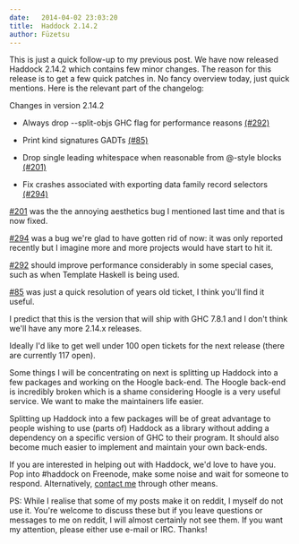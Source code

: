 ```yaml
---
date:   2014-04-02 23:03:20
title:  Haddock 2.14.2
author: Fūzetsu
---
```


This is just a quick follow-up to my previous post. We have now
released Haddock 2.14.2 which contains few minor changes. The reason
for this release is to get a few quick patches in. No fancy overview
today, just quick mentions. Here is the relevant part of the
changelog:

Changes in version 2.14.2

 * Always drop --split-objs GHC flag for performance reasons [(#292)][292]

 * Print kind signatures GADTs [(#85)][85]

 * Drop single leading whitespace when reasonable from @-style blocks [(#201)][201]

 * Fix crashes associated with exporting data family record selectors [(#294)][294]

[#201][201] was the the annoying aesthetics bug I mentioned last time and
that is now fixed.

[#294][294] was a bug we're glad to have gotten rid of
now: it was only reported recently but I imagine more and more
projects would have start to hit it.

[#292][292] should improve
performance considerably in some special cases, such as when Template
Haskell is being used.

[#85][85] was just a quick resolution of years old ticket, I think
you'll find it useful.

I predict that this is the version that will ship with GHC 7.8.1 and I
don't think we'll have any more 2.14.x releases.

Ideally I'd like to get well under 100 open tickets for the next
release (there are currently 117 open).

Some things I will be concentrating on next is splitting up Haddock
into a few packages and working on the Hoogle back-end. The Hoogle
back-end is incredibly broken which is a shame considering Hoogle is a
very useful service. We want to make the maintainers life easier.

Splitting up Haddock into a few packages will be of great advantage to
people wishing to use (parts of) Haddock as a library without
adding a dependency on a specific version of GHC to their program. It
should also become much easier to implement and maintain your own
back-ends.

If you are interested in helping out with Haddock, we'd love to have
you. Pop into #haddock on Freenode, make some noise and wait for
someone to respond. Alternatively, [contact me][contact] through
other means.

PS: While I realise that some of my posts make it on reddit, I myself
do not use it. You're welcome to discuss these but if you leave
questions or messages to me on reddit, I will almost certainly not see
them. If you want my attention, please either use e-mail or IRC. Thanks!

[201]: http://trac.haskell.org/haddock/ticket/201
[294]: http://trac.haskell.org/haddock/ticket/294
[292]: http://trac.haskell.org/haddock/ticket/292
[85]: http://trac.haskell.org/haddock/ticket/85
[contact]: /contact.html
